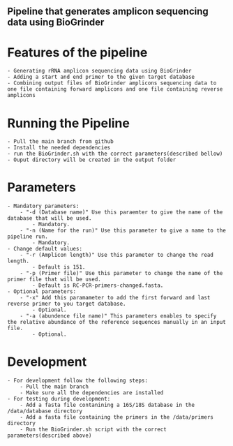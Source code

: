 ## Pipeline that generates amplicon sequencing data using BioGrinder

# Features of the pipeline
    - Generating rRNA amplicon sequencing data using BioGrinder
    - Adding a start and end primer to the given target database
    - Combining output files of BioGrinder amplicons sequencing data to one file containing forward amplicons and one file containing reverse amplicons

# Running the Pipeline
    - Pull the main branch from github
    - Install the needed dependencies
    - run the BioGrinder.sh with the correct parameters(described bellow)
    - Ouput directory will be created in the output folder

# Parameters
    - Mandatory parameters:
        - "-d (Database name)" Use this paraemter to give the name of the database that will be used. 
            - Mandatory.
        - "-n (Name for the run)" Use this parameter to give a name to the pipeline run.
            - Mandatory.
    - Change default values:
        - "-r (Amplicon length)" Use this parameter to change the read length. 
            - Default is 151.
        - "-p (Primer file)" Use this parameter to change the name of the primer file that will be used.
            - Default is RC-PCR-primers-changed.fasta.
    - Optional parameters:
        - "-x" Add this paramameter to add the first forward and last reverse primer to you target database.
            - Optional.
        - "-a (abundence file name)" This parameters enables to specify the relative abundance of the reference sequences manually in an input file.
            - Optional.

# Development
    - For development follow the following steps:
        - Pull the main branch
        - Make sure all the dependencies are installed
    - For testing during development:
        - Add a fasta file contanining a 16S/18S database in the /data/database directory
        - Add a fasta file containing the primers in the /data/primers directory
        - Run the BioGrinder.sh script with the correct parameters(described above)